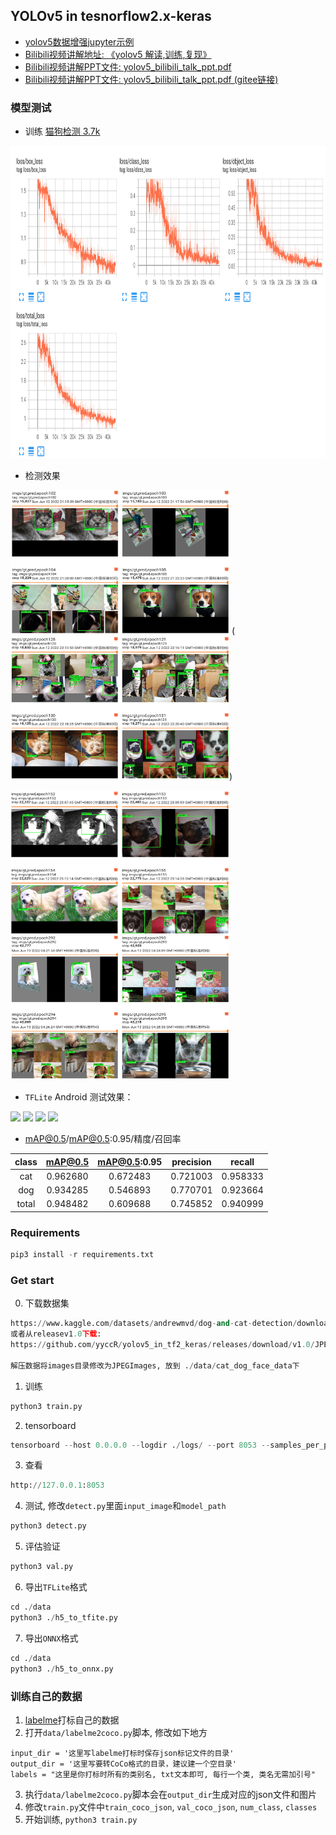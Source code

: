 ## YOLOv5 in tesnorflow2.x-keras

- [yolov5数据增强jupyter示例](./data/arguments_jupyter.ipynb)
- [Bilibili视频讲解地址: 《yolov5 解读,训练,复现》](https://www.bilibili.com/video/BV1JR4y1g77H/)
- [Bilibili视频讲解PPT文件: yolov5_bilibili_talk_ppt.pdf](./yolov5_bilibili_talk_ppt.pdf)
- [Bilibili视频讲解PPT文件: yolov5_bilibili_talk_ppt.pdf (gitee链接)](https://gitee.com/yyccR/yolov5_in_tf2_keras/blob/master/yolov5_bilibili_talk_ppt.pdf)

### 模型测试

- 训练 [猫狗检测 3.7k](https://www.kaggle.com/datasets/andrewmvd/dog-and-cat-detection?resource=download)
  
<img src="https://raw.githubusercontent.com/yyccR/Pictures/master/yolov5/yolov5_train_loss.png" width="1000" height="500"/> 

- 检测效果

<img src="https://raw.githubusercontent.com/yyccR/Pictures/master/yolov5/yolov5_train_images.png" width="350" height="230"/> (<img src="https://raw.githubusercontent.com/yyccR/Pictures/master/yolov5/yolov5_train_images2.png" width="350" height="230"/>)

<img src="https://raw.githubusercontent.com/yyccR/Pictures/master/yolov5/yolov5_train_images3.png" width="350" height="230"/>  <img src="https://raw.githubusercontent.com/yyccR/Pictures/master/yolov5/yolov5_train_images4.png" width="350" height="230"/>

- `TFLite` Android 测试效果：

<img src="https://user-images.githubusercontent.com/14156500/175484983-899da03f-5e3f-484a-aec8-383204c58921.png" width="200"/> <img src="https://user-images.githubusercontent.com/14156500/175487023-0c9a2e09-66da-41cc-a21d-7276560c6e0b.png" width="200"/> <img src="https://user-images.githubusercontent.com/14156500/175487105-eca7243b-0f64-427a-9c0c-13ce5866c12e.png" width="200"/> <img src="https://user-images.githubusercontent.com/14156500/175487144-0265775d-9373-43cf-8005-afe87d39845f.png" width="200"/>

- mAP@0.5/mAP@0.5:0.95/精度/召回率

| class | mAP@0.5  | mAP@0.5:0.95 | precision |  recall  |
| :-: | :-: | :-: | :-: | :-: |
|  cat  | 0.962680 |   0.672483   | 0.721003  | 0.958333 |
|  dog  | 0.934285 |   0.546893   | 0.770701  | 0.923664 |
| total | 0.948482 |   0.609688   | 0.745852  | 0.940999 |


### Requirements

```python
pip3 install -r requirements.txt
```

### Get start
0. 下载数据集
```python
https://www.kaggle.com/datasets/andrewmvd/dog-and-cat-detection/download
或者从releasev1.0下载:
https://github.com/yyccR/yolov5_in_tf2_keras/releases/download/v1.0/JPEGImages.zip

解压数据将images目录修改为JPEGImages, 放到 ./data/cat_dog_face_data下
```

1. 训练
```python
python3 train.py
```

2. tensorboard
```python
tensorboard --host 0.0.0.0 --logdir ./logs/ --port 8053 --samples_per_plugin=images=40
```    

3. 查看
```python
http://127.0.0.1:8053
```    

4. 测试, 修改`detect.py`里面`input_image`和`model_path`
```python
python3 detect.py
```

5. 评估验证
```python
python3 val.py
```

6. 导出`TFLite`格式
```python
cd ./data
python3 ./h5_to_tfite.py
```

7. 导出`ONNX`格式
```python
cd ./data
python3 ./h5_to_onnx.py
```

### 训练自己的数据

1. [labelme](https://github.com/wkentaro/labelme)打标自己的数据
2. 打开`data/labelme2coco.py`脚本, 修改如下地方
```angular2html
input_dir = '这里写labelme打标时保存json标记文件的目录'
output_dir = '这里写要转CoCo格式的目录，建议建一个空目录'
labels = "这里是你打标时所有的类别名, txt文本即可, 每行一个类, 类名无需加引号"
```
3. 执行`data/labelme2coco.py`脚本会在`output_dir`生成对应的json文件和图片
4. 修改`train.py`文件中`train_coco_json`, `val_coco_json`, `num_class`, `classes`
5. 开始训练, `python3 train.py`